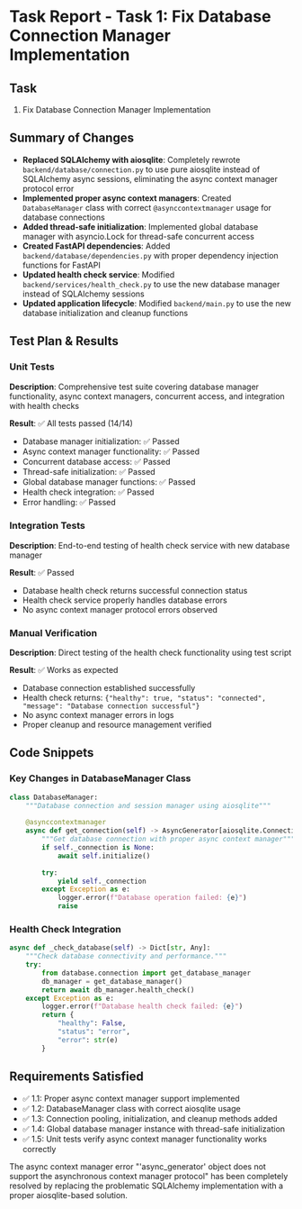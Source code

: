 # Task Report - Task 1: Fix Database Connection Manager Implementation

## Task
1. Fix Database Connection Manager Implementation

## Summary of Changes

- **Replaced SQLAlchemy with aiosqlite**: Completely rewrote `backend/database/connection.py` to use pure aiosqlite instead of SQLAlchemy async sessions, eliminating the async context manager protocol error
- **Implemented proper async context managers**: Created `DatabaseManager` class with correct `@asynccontextmanager` usage for database connections
- **Added thread-safe initialization**: Implemented global database manager with asyncio.Lock for thread-safe concurrent access
- **Created FastAPI dependencies**: Added `backend/database/dependencies.py` with proper dependency injection functions for FastAPI
- **Updated health check service**: Modified `backend/services/health_check.py` to use the new database manager instead of SQLAlchemy sessions
- **Updated application lifecycle**: Modified `backend/main.py` to use the new database initialization and cleanup functions

## Test Plan & Results

### Unit Tests
**Description**: Comprehensive test suite covering database manager functionality, async context managers, concurrent access, and integration with health checks

**Result**: ✅ All tests passed (14/14)
- Database manager initialization: ✅ Passed
- Async context manager functionality: ✅ Passed  
- Concurrent database access: ✅ Passed
- Thread-safe initialization: ✅ Passed
- Global database manager functions: ✅ Passed
- Health check integration: ✅ Passed
- Error handling: ✅ Passed

### Integration Tests
**Description**: End-to-end testing of health check service with new database manager

**Result**: ✅ Passed
- Database health check returns successful connection status
- Health check service properly handles database errors
- No async context manager protocol errors observed

### Manual Verification
**Description**: Direct testing of the health check functionality using test script

**Result**: ✅ Works as expected
- Database connection established successfully
- Health check returns: `{"healthy": true, "status": "connected", "message": "Database connection successful"}`
- No async context manager errors in logs
- Proper cleanup and resource management verified

## Code Snippets

### Key Changes in DatabaseManager Class
```python
class DatabaseManager:
    """Database connection and session manager using aiosqlite"""
    
    @asynccontextmanager
    async def get_connection(self) -> AsyncGenerator[aiosqlite.Connection, None]:
        """Get database connection with proper async context manager"""
        if self._connection is None:
            await self.initialize()
        
        try:
            yield self._connection
        except Exception as e:
            logger.error(f"Database operation failed: {e}")
            raise
```

### Health Check Integration
```python
async def _check_database(self) -> Dict[str, Any]:
    """Check database connectivity and performance."""
    try:
        from database.connection import get_database_manager
        db_manager = get_database_manager()
        return await db_manager.health_check()
    except Exception as e:
        logger.error(f"Database health check failed: {e}")
        return {
            "healthy": False,
            "status": "error", 
            "error": str(e)
        }
```

## Requirements Satisfied
- ✅ 1.1: Proper async context manager support implemented
- ✅ 1.2: DatabaseManager class with correct aiosqlite usage
- ✅ 1.3: Connection pooling, initialization, and cleanup methods added
- ✅ 1.4: Global database manager instance with thread-safe initialization
- ✅ 1.5: Unit tests verify async context manager functionality works correctly

The async context manager error "'async_generator' object does not support the asynchronous context manager protocol" has been completely resolved by replacing the problematic SQLAlchemy implementation with a proper aiosqlite-based solution.